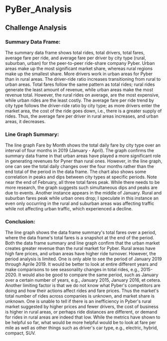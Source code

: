 # PyBer_Analysis

## Challenge Analysis

### Summary Data Frame:
The summary data frame shows total rides, total drivers, total fares, average fare per ride, and average fare per driver by city type (rural, suburban, urban) for the peer-to-peer ride-share company Pyber. Urban areas make up the most significant market share, whereas rural regions make up the smallest share. More drivers work in urban areas for Pyber than in rural areas. The driver-ride ratio increases transitioning from rural to urban areas. Total fares follow the same pattern as total rides; rural rides generate the least amount of revenue, while urban areas make the most revenue total. However, the rural rides on average, are the most expensive, while urban rides are the least costly. The average fare per ride trend by city type follows the driver-ride ratio by city type; as more drivers enter the market area, the cost of the ride goes down, i.e., there is a greater supply of rides. Thus, the average fare per driver in rural areas increases, and urban areas, it decreases. 

### Line Graph Summary:
The line graph Fare by Month shows the total daily fare by city type over an interval of four months in 2019 (January - April). The graph confirms the summary data frame in that urban areas have played a more significant role in generating revenues for Pyner than rural ones. However, in the line graph, one can see the total daily changes over the four months rather than the end total of the period in the data frame. The chart also shows some correlation in peaks and dips between city types at specific periods. Note near the end of February, all three total fares peak. While there needs to be more research, the graph suggests such simultaneous dips and peaks are due to events. Another instance appears in the middle of January. Rural and suburban fares peak while urban ones drop; I speculate in this instance an even only occurring in the rural and suburban areas was affecting traffic while not affecting urban traffic, which experienced a decline.

### Conclusion:
The line graph shows the data frame summary's total fares over a period, where the data frame's total fares is a snapshot at the end of the period. Both the data frame summary and line graph confirm that the urban market creates greater revenue than the rural market for Pyber. Rural areas have high fare prices, and urban areas have higher ride turnover. However, the period analysis is limited. One is only able to see the period of January 2019 through Aprile 2019. It would be better to look at entire different years and make comparisons to see seasonality changes in total rides, e.g., 2015-2020. It would also be good to compare the same period, such as January over a certain number of years, e.g., January 2015, January 2016, et cetera. Another limiting factor is that we do not know what Pyber's competitors are doing and how their actions affect rides and fare prices. Thus the market's total number of rides across companies is unknown, and market share is unknown. One is unable to tell if there is an inefficiency in Pyber's rural market suggested by higher prices and fewer drivers, the cost of business is higher in rural areas, or perhaps ride distances are different, or demand for rides in rural areas are indeed that low. While the metrics have shown to be helpful so far, what would be more helpful would be to look at fare per mile as well as other things such as driver's car type, e.g., electric, hybrid, compact, SUV.
